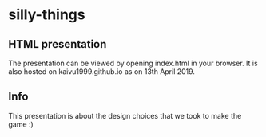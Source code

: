# silly-things

## HTML presentation
The presentation can be viewed by opening index.html in your browser.
It is also hosted on kaivu1999.github.io as on 13th April 2019.

## Info
This presentation is about the design choices that we took to make the game :)